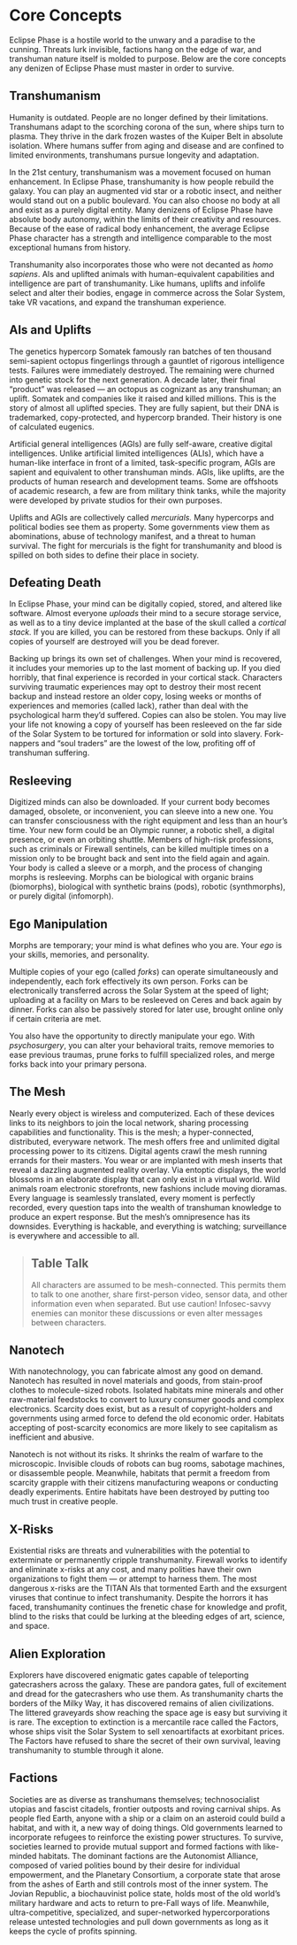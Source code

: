 # Core Concepts

Eclipse Phase is a hostile world to the unwary and a paradise to the cunning. Threats lurk invisible, factions hang on the edge of war, and transhuman nature itself is molded to purpose. Below are the core concepts any denizen of Eclipse Phase must master in order to survive.

## Transhumanism

Humanity is outdated. People are no longer defined by their limitations. Transhumans adapt to the scorching corona of the sun, where ships turn to plasma. They thrive in the dark frozen wastes of the Kuiper Belt in absolute isolation. Where humans suffer from aging and disease and are confined to limited environments, transhumans pursue longevity and adaptation.

In the 21st century, transhumanism was a movement focused on human enhancement. In Eclipse Phase, transhumanity is how people rebuild the galaxy. You can play an augmented vid star or a robotic insect, and neither would stand out on a public boulevard. You can also choose no body at all and exist as a purely digital entity. Many denizens of Eclipse Phase have absolute body autonomy, within the limits of their creativity and resources. Because of the ease of radical body enhancement, the average Eclipse Phase character has a strength and intelligence comparable to the most exceptional humans from history.

Transhumanity also incorporates those who were not decanted as _homo sapiens_. AIs and uplifted animals with human-equivalent capabilities and intelligence are part of transhumanity. Like humans, uplifts and infolife select and alter their bodies, engage in commerce across the Solar System, take VR vacations, and expand the transhuman experience.

## AIs and Uplifts

The genetics hypercorp Somatek famously ran batches of ten thousand semi-sapient octopus fingerlings through a gauntlet of rigorous intelligence tests. Failures were immediately destroyed. The remaining were churned into genetic stock for the next generation. A decade later, their final “product” was released — an octopus as cognizant as any transhuman; an uplift. Somatek and companies like it raised and killed millions. This is the story of almost all uplifted species. They are fully sapient, but their DNA is trademarked, copy-protected, and hypercorp branded. Their history is one of calculated eugenics.

Artificial general intelligences (AGIs) are fully self-aware, creative digital intelligences. Unlike artificial limited intelligences (ALIs), which have a human-like interface in front of a limited, task-specific program, AGIs are sapient and equivalent to other transhuman minds. AGIs, like uplifts, are the products of human research and development teams. Some are offshoots of academic research, a few are from military think tanks, while the majority were developed by private studios for their own purposes.

Uplifts and AGIs are collectively called _mercurials._ Many hypercorps and political bodies see them as property. Some governments view them as abominations, abuse of technology manifest, and a threat to human survival. The fight for mercurials is the fight for transhumanity and blood is spilled on both sides to define their place in society.

## Defeating Death

In Eclipse Phase, your mind can be digitally copied, stored, and altered like software. Almost everyone _uploads_ their mind to a secure storage service, as well as to a tiny device implanted at the base of the skull called a _cortical stack._ If you are killed, you can be restored from these backups. Only if all copies of yourself are destroyed will you be dead forever.

Backing up brings its own set of challenges. When your mind is recovered, it includes your memories up to the last moment of backing up. If you died horribly, that final experience is recorded in your cortical stack. Characters surviving traumatic experiences may opt to destroy their most recent backup and instead restore an older copy, losing weeks or months of experiences and memories (called lack), rather than deal with the psychological harm they’d suffered. Copies can also be stolen. You may live your life not knowing a copy of yourself has been resleeved on the far side of the Solar System to be tortured for information or sold into slavery. Fork-nappers and “soul traders” are the lowest of the low, profiting off of transhuman suffering.

## Resleeving

Digitized minds can also be downloaded. If your current body becomes damaged, obsolete, or inconvenient, you can sleeve into a new one. You can transfer consciousness with the right equipment and less than an hour’s time. Your new form could be an Olympic runner, a robotic shell, a digital presence, or even an orbiting shuttle. Members of high-risk professions, such as criminals or Firewall sentinels, can be killed multiple times on a mission only to be brought back and sent into the field again and again. Your body is called a sleeve or a morph, and the process of changing morphs is resleeving. Morphs can be biological with organic brains (biomorphs), biological with synthetic brains (pods), robotic (synthmorphs), or purely digital (infomorph).

## Ego Manipulation

Morphs are temporary; your mind is what defines who you are. Your _ego_ is your skills, memories, and personality.

Multiple copies of your ego (called _forks_) can operate simultaneously and independently, each fork effectively its own person. Forks can be electronically transferred across the Solar System at the speed of light; uploading at a facility on Mars to be resleeved on Ceres and back again by dinner. Forks can also be passively stored for later use, brought online only if certain criteria are met.

You also have the opportunity to directly manipulate your ego. With _psychosurgery_, you can alter your behavioral traits, remove memories to ease previous traumas, prune forks to fulfill specialized roles, and merge forks back into your primary persona.

## The Mesh

Nearly every object is wireless and computerized. Each of these devices links to its neighbors to join the local network, sharing processing capabilities and functionality. This is the mesh; a hyper-connected, distributed, everyware network. The mesh offers free and unlimited digital processing power to its citizens. Digital agents crawl the mesh running errands for their masters. You wear or are implanted with mesh inserts that reveal a dazzling augmented reality overlay. Via entoptic displays, the world blossoms in an elaborate display that can only exist in a virtual world. Wild animals roam electronic storefronts, new fashions include moving dioramas. Every language is seamlessly translated, every moment is perfectly recorded, every question taps into the wealth of transhuman knowledge to produce an expert response. But the mesh’s omnipresence has its downsides. Everything is hackable, and everything is watching; surveillance is everywhere and accessible to all.

<blockquote>

## Table Talk

All characters are assumed to be mesh-connected. This permits them to talk to one another, share first-person video, sensor data, and other information even when separated. But use caution! Infosec-savvy enemies can monitor these discussions or even alter messages between characters.

</blockquote>

## Nanotech

With nanotechnology, you can fabricate almost any good on demand. Nanotech has resulted in novel materials and goods, from stain-proof clothes to molecule-sized robots. Isolated habitats mine minerals and other raw-material feedstocks to convert to luxury consumer goods and complex electronics. Scarcity does exist, but as a result of copyright-holders and governments using armed force to defend the old economic order. Habitats accepting of post-scarcity economics are more likely to see capitalism as inefficient and abusive.

Nanotech is not without its risks. It shrinks the realm of warfare to the microscopic. Invisible clouds of robots can bug rooms, sabotage machines, or disassemble people. Meanwhile, habitats that permit a freedom from scarcity grapple with their citizens manufacturing weapons or conducting deadly experiments. Entire habitats have been destroyed by putting too much trust in creative people.

## X-Risks

Existential risks are threats and vulnerabilities with the potential to exterminate or permanently cripple transhumanity. Firewall works to identify and eliminate x-risks at any cost, and many polities have their own organizations to fight them — or attempt to harness them. The most dangerous x-risks are the TITAN AIs that tormented Earth and the exsurgent viruses that continue to infect transhumanity. Despite the horrors it has faced, transhumanity continues the frenetic chase for knowledge and profit, blind to the risks that could be lurking at the bleeding edges of art, science, and space.

## Alien Exploration

Explorers have discovered enigmatic gates capable of teleporting gatecrashers across the galaxy. These are pandora gates, full of excitement and dread for the gatecrashers who use them. As transhumanity charts the borders of the Milky Way, it has discovered remains of alien civilizations. The littered graveyards show reaching the space age is easy but surviving it is rare. The exception to extinction is a mercantile race called the Factors, whose ships visit the Solar System to sell xenoartifacts at exorbitant prices. The Factors have refused to share the secret of their own survival, leaving transhumanity to stumble through it alone.

## Factions

Societies are as diverse as transhumans themselves; technosocialist utopias and fascist citadels, frontier outposts and roving carnival ships. As people fled Earth, anyone with a ship or a claim on an asteroid could build a habitat, and with it, a new way of doing things. Old governments learned to incorporate refugees to reinforce the existing power structures. To survive, societies learned to provide mutual support and formed factions with like-minded habitats. The dominant factions are the Autonomist Alliance, composed of varied polities bound by their desire for individual empowerment, and the Planetary Consortium, a corporate state that arose from the ashes of Earth and still controls most of the inner system. The Jovian Republic, a biochauvinist police state, holds most of the old world’s military hardware and acts to return to pre-Fall ways of life. Meanwhile, ultra-competitive, specialized, and super-networked hypercorporations release untested technologies and pull down governments as long as it keeps the cycle of profits spinning.
